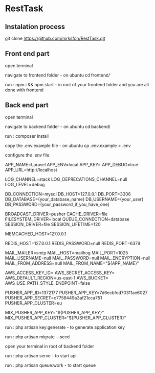 # RestTask

## Instalation process

git clone https://github.com/mrksfon/RestTask.git

## Front end part

open terminal

navigate to frontend folder - on ubuntu cd frontend/

run : npm i && npm start - in root of your frontend folder and you are all done with frontend

## Back end part

open terminal

navigate to backend folder - on ubuntu cd backend/

run : composer install

copy the .env.example file - on ubuntu cp .env.example > .env

configure the .env file

APP_NAME=Laravel
APP_ENV=local
APP_KEY=
APP_DEBUG=true
APP_URL=http://localhost

LOG_CHANNEL=stack
LOG_DEPRECATIONS_CHANNEL=null
LOG_LEVEL=debug

DB_CONNECTION=mysql
DB_HOST=127.0.0.1
DB_PORT=3306
DB_DATABASE={your_database_name}
DB_USERNAME={your_user}
DB_PASSWORD={your_password_if_you_have_one}

BROADCAST_DRIVER=pusher
CACHE_DRIVER=file
FILESYSTEM_DRIVER=local
QUEUE_CONNECTION=database
SESSION_DRIVER=file
SESSION_LIFETIME=120

MEMCACHED_HOST=127.0.0.1

REDIS_HOST=127.0.0.1
REDIS_PASSWORD=null
REDIS_PORT=6379

MAIL_MAILER=smtp
MAIL_HOST=mailhog
MAIL_PORT=1025
MAIL_USERNAME=null
MAIL_PASSWORD=null
MAIL_ENCRYPTION=null
MAIL_FROM_ADDRESS=null
MAIL_FROM_NAME="${APP_NAME}"

AWS_ACCESS_KEY_ID=
AWS_SECRET_ACCESS_KEY=
AWS_DEFAULT_REGION=us-east-1
AWS_BUCKET=
AWS_USE_PATH_STYLE_ENDPOINT=false

PUSHER_APP_ID=1372177
PUSHER_APP_KEY=7d6ecbfcd70311ae6027
PUSHER_APP_SECRET=c7759449a3af21cca751
PUSHER_APP_CLUSTER=eu

MIX_PUSHER_APP_KEY="${PUSHER_APP_KEY}"
MIX_PUSHER_APP_CLUSTER="${PUSHER_APP_CLUSTER}"

run : php artisan key:generate - to generate application key

run : php artisan migrate --seed

open your terminal in root of backend folder

run : php artisan serve - to start api

run : php artisan queue:work - to start queue
